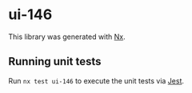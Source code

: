 # ui-146

This library was generated with [Nx](https://nx.dev).

## Running unit tests

Run `nx test ui-146` to execute the unit tests via [Jest](https://jestjs.io).
